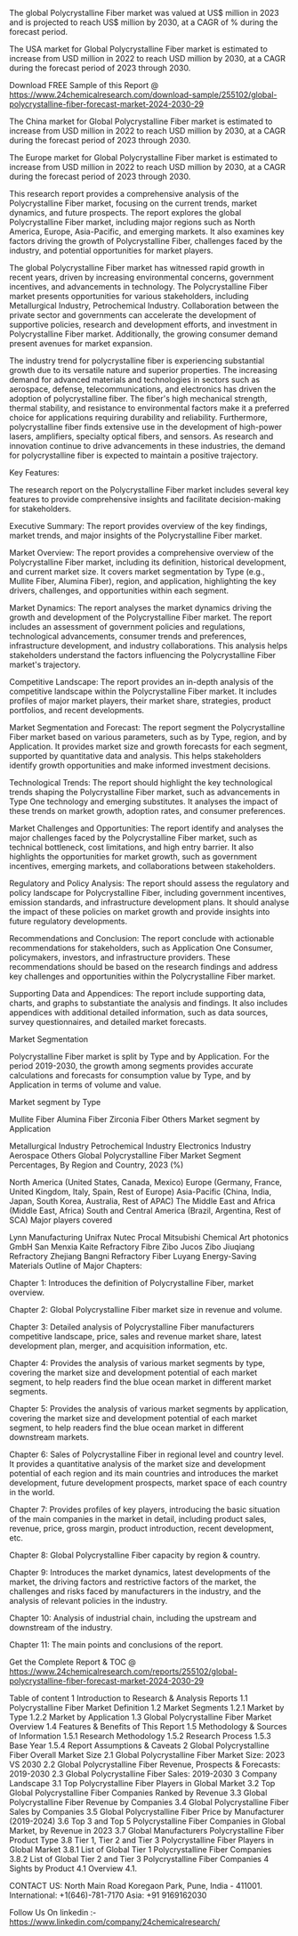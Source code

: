 The global Polycrystalline Fiber market was valued at US$ million in 2023 and is projected to reach US$ million by 2030, at a CAGR of % during the forecast period.

The USA market for Global Polycrystalline Fiber  market is estimated to increase from USD million in 2022 to reach USD million by 2030, at a CAGR during the forecast period of 2023 through 2030.

Download FREE Sample of this Report @ https://www.24chemicalresearch.com/download-sample/255102/global-polycrystalline-fiber-forecast-market-2024-2030-29

The China market for Global Polycrystalline Fiber  market is estimated to increase from USD million in 2022 to reach USD million by 2030, at a CAGR during the forecast period of 2023 through 2030.

The Europe market for Global Polycrystalline Fiber  market is estimated to increase from USD million in 2022 to reach USD million by 2030, at a CAGR during the forecast period of 2023 through 2030.

This research report provides a comprehensive analysis of the Polycrystalline Fiber market, focusing on the current trends, market dynamics, and future prospects. The report explores the global Polycrystalline Fiber market, including major regions such as North America, Europe, Asia-Pacific, and emerging markets. It also examines key factors driving the growth of Polycrystalline Fiber, challenges faced by the industry, and potential opportunities for market players.

The global Polycrystalline Fiber market has witnessed rapid growth in recent years, driven by increasing environmental concerns, government incentives, and advancements in technology. The Polycrystalline Fiber market presents opportunities for various stakeholders, including Metallurgical Industry, Petrochemical Industry. Collaboration between the private sector and governments can accelerate the development of supportive policies, research and development efforts, and investment in Polycrystalline Fiber market. Additionally, the growing consumer demand present avenues for market expansion.

The industry trend for polycrystalline fiber is experiencing substantial growth due to its versatile nature and superior properties. The increasing demand for advanced materials and technologies in sectors such as aerospace, defense, telecommunications, and electronics has driven the adoption of polycrystalline fiber. The fiber's high mechanical strength, thermal stability, and resistance to environmental factors make it a preferred choice for applications requiring durability and reliability. Furthermore, polycrystalline fiber finds extensive use in the development of high-power lasers, amplifiers, specialty optical fibers, and sensors. As research and innovation continue to drive advancements in these industries, the demand for polycrystalline fiber is expected to maintain a positive trajectory.

Key Features:

The research report on the Polycrystalline Fiber market includes several key features to provide comprehensive insights and facilitate decision-making for stakeholders.

Executive Summary: The report provides overview of the key findings, market trends, and major insights of the Polycrystalline Fiber market.

Market Overview: The report provides a comprehensive overview of the Polycrystalline Fiber market, including its definition, historical development, and current market size. It covers market segmentation by Type (e.g., Mullite Fiber, Alumina Fiber), region, and application, highlighting the key drivers, challenges, and opportunities within each segment.

Market Dynamics: The report analyses the market dynamics driving the growth and development of the Polycrystalline Fiber market. The report includes an assessment of government policies and regulations, technological advancements, consumer trends and preferences, infrastructure development, and industry collaborations. This analysis helps stakeholders understand the factors influencing the Polycrystalline Fiber market's trajectory.

Competitive Landscape: The report provides an in-depth analysis of the competitive landscape within the Polycrystalline Fiber market. It includes profiles of major market players, their market share, strategies, product portfolios, and recent developments.

Market Segmentation and Forecast: The report segment the Polycrystalline Fiber market based on various parameters, such as by Type, region, and by Application. It provides market size and growth forecasts for each segment, supported by quantitative data and analysis. This helps stakeholders identify growth opportunities and make informed investment decisions.

Technological Trends: The report should highlight the key technological trends shaping the Polycrystalline Fiber market, such as advancements in Type One technology and emerging substitutes. It analyses the impact of these trends on market growth, adoption rates, and consumer preferences.

Market Challenges and Opportunities: The report identify and analyses the major challenges faced by the Polycrystalline Fiber market, such as technical bottleneck, cost limitations, and high entry barrier. It also highlights the opportunities for market growth, such as government incentives, emerging markets, and collaborations between stakeholders.

Regulatory and Policy Analysis: The report should assess the regulatory and policy landscape for Polycrystalline Fiber, including government incentives, emission standards, and infrastructure development plans. It should analyse the impact of these policies on market growth and provide insights into future regulatory developments.

Recommendations and Conclusion: The report conclude with actionable recommendations for stakeholders, such as Application One Consumer, policymakers, investors, and infrastructure providers. These recommendations should be based on the research findings and address key challenges and opportunities within the Polycrystalline Fiber market.

Supporting Data and Appendices: The report include supporting data, charts, and graphs to substantiate the analysis and findings. It also includes appendices with additional detailed information, such as data sources, survey questionnaires, and detailed market forecasts.

Market Segmentation

Polycrystalline Fiber market is split by Type and by Application. For the period 2019-2030, the growth among segments provides accurate calculations and forecasts for consumption value by Type, and by Application in terms of volume and value.

Market segment by Type

Mullite Fiber
Alumina Fiber
Zirconia Fiber
Others
Market segment by Application

Metallurgical Industry
Petrochemical Industry
Electronics Industry
Aerospace
Others
Global Polycrystalline Fiber Market Segment Percentages, By Region and Country, 2023 (%)

North America (United States, Canada, Mexico)
Europe (Germany, France, United Kingdom, Italy, Spain, Rest of Europe)
Asia-Pacific (China, India, Japan, South Korea, Australia, Rest of APAC)
The Middle East and Africa (Middle East, Africa)
South and Central America (Brazil, Argentina, Rest of SCA)
Major players covered

Lynn Manufacturing
Unifrax
Nutec Procal
Mitsubishi Chemical
Art photonics GmbH
San Menxia Kaite Refractory Fibre
Zibo Jucos
Zibo Jiuqiang Refractory
Zhejiang Bangni Refractory Fiber
Luyang Energy-Saving Materials
Outline of Major Chapters:

Chapter 1: Introduces the definition of Polycrystalline Fiber, market overview.

Chapter 2: Global Polycrystalline Fiber market size in revenue and volume.

Chapter 3: Detailed analysis of Polycrystalline Fiber manufacturers competitive landscape, price, sales and revenue market share, latest development plan, merger, and acquisition information, etc.

Chapter 4: Provides the analysis of various market segments by type, covering the market size and development potential of each market segment, to help readers find the blue ocean market in different market segments.

Chapter 5: Provides the analysis of various market segments by application, covering the market size and development potential of each market segment, to help readers find the blue ocean market in different downstream markets.

Chapter 6: Sales of Polycrystalline Fiber in regional level and country level. It provides a quantitative analysis of the market size and development potential of each region and its main countries and introduces the market development, future development prospects, market space of each country in the world.

Chapter 7: Provides profiles of key players, introducing the basic situation of the main companies in the market in detail, including product sales, revenue, price, gross margin, product introduction, recent development, etc.

Chapter 8: Global Polycrystalline Fiber capacity by region & country.

Chapter 9: Introduces the market dynamics, latest developments of the market, the driving factors and restrictive factors of the market, the challenges and risks faced by manufacturers in the industry, and the analysis of relevant policies in the industry.

Chapter 10: Analysis of industrial chain, including the upstream and downstream of the industry.

Chapter 11: The main points and conclusions of the report.

Get the Complete Report & TOC @ https://www.24chemicalresearch.com/reports/255102/global-polycrystalline-fiber-forecast-market-2024-2030-29

Table of content
1 Introduction to Research & Analysis Reports
1.1 Polycrystalline Fiber Market Definition
1.2 Market Segments
1.2.1 Market by Type
1.2.2 Market by Application
1.3 Global Polycrystalline Fiber Market Overview
1.4 Features & Benefits of This Report
1.5 Methodology & Sources of Information
1.5.1 Research Methodology
1.5.2 Research Process
1.5.3 Base Year
1.5.4 Report Assumptions & Caveats
2 Global Polycrystalline Fiber Overall Market Size
2.1 Global Polycrystalline Fiber Market Size: 2023 VS 2030
2.2 Global Polycrystalline Fiber Revenue, Prospects & Forecasts: 2019-2030
2.3 Global Polycrystalline Fiber Sales: 2019-2030
3 Company Landscape
3.1 Top Polycrystalline Fiber Players in Global Market
3.2 Top Global Polycrystalline Fiber Companies Ranked by Revenue
3.3 Global Polycrystalline Fiber Revenue by Companies
3.4 Global Polycrystalline Fiber Sales by Companies
3.5 Global Polycrystalline Fiber Price by Manufacturer (2019-2024)
3.6 Top 3 and Top 5 Polycrystalline Fiber Companies in Global Market, by Revenue in 2023
3.7 Global Manufacturers Polycrystalline Fiber Product Type
3.8 Tier 1, Tier 2 and Tier 3 Polycrystalline Fiber Players in Global Market
3.8.1 List of Global Tier 1 Polycrystalline Fiber Companies
3.8.2 List of Global Tier 2 and Tier 3 Polycrystalline Fiber Companies
4 Sights by Product
4.1 Overview
4.1.

CONTACT US:
North Main Road Koregaon Park, Pune, India - 411001.
International: +1(646)-781-7170
Asia: +91 9169162030

Follow Us On linkedin :- https://www.linkedin.com/company/24chemicalresearch/
